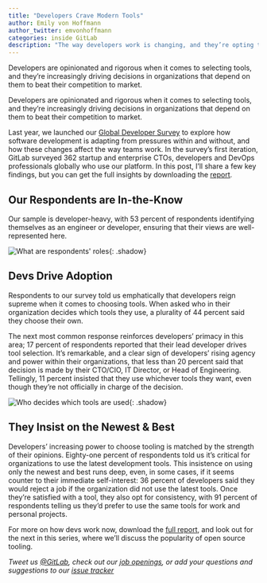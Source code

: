 ```yaml
---
title: "Developers Crave Modern Tools"
author: Emily von Hoffmann
author_twitter: emvonhoffmann
categories: inside GitLab
description: "The way developers work is changing, and they’re opting to leave behind outdated tools."
---
```


Developers are opinionated and rigorous when it comes to selecting tools, and they’re increasingly driving decisions in organizations that depend on them to beat their competition to market. 

<!-- more -->

Developers are opinionated and rigorous when it comes to selecting tools, and they’re increasingly driving decisions in organizations that depend on them to beat their competition to market. 

Last year, we launched our [Global Developer Survey](https://page.gitlab.com/2016-developer-survey_2016-developer-survey.html) to explore how software development is adapting from pressures within and without, and how these changes affect the way teams work. In the survey’s first iteration, GitLab surveyed 362 startup and enterprise CTOs, developers and DevOps professionals globally who use our platform. In this post, I’ll share a few key findings, but you can get the full insights by downloading the [report](https://page.gitlab.com/2016-developer-survey_2016-developer-survey.html).

## Our Respondents are In-the-Know

Our sample is developer-heavy, with 53 percent of respondents identifying themselves as an engineer or developer, ensuring that their views are well-represented here. 

![What are respondents' roles](/images/blogimages/role-within-org-graph.png){: .shadow}<br>

## Devs Drive Adoption

Respondents to our survey told us emphatically that developers reign supreme when it comes to choosing tools. When asked who in their organization decides which tools they use, a plurality of 44 percent said they choose their own. 

The next most common response reinforces developers’ primacy in this area; 17 percent of respondents reported that their lead developer drives tool selection. It’s remarkable, and a clear sign of developers’ rising agency and power within their organizations, that less than 20 percent said that decision is made by their CTO/CIO, IT Director, or Head of Engineering. Tellingly, 11 percent insisted that they use whichever tools they want, even though they’re not officially in charge of the decision.  

![Who decides which tools are used](/images/blogimages/who-in-org-decides-tools-graph.png){: .shadow}<br>

## They Insist on the Newest & Best

Developers’ increasing power to choose tooling is matched by the strength of their opinions. Eighty-one percent of respondents told us it’s critical for organizations to use the latest development tools. This insistence on using only the newest and best runs deep, even, in some cases, if it seems counter to their immediate self-interest: 36 percent of developers said they would reject a job if the organization did not use the latest tools. Once they’re satisfied with a tool, they also opt for consistency, with 91 percent of respondents telling us they’d prefer to use the same tools for work and personal projects.  

For more on how devs work now, download the [full report](https://page.gitlab.com/2016-developer-survey_2016-developer-survey.html), and look out for the next in this series, where we’ll discuss the popularity of open source tooling.

*Tweet us [@GitLab](https://twitter.com/gitlab), check out our [job openings](https://about.gitlab.com/jobs/), or add your questions and suggestions to our [issue tracker](https://gitlab.com/gitlab-org/gitlab-ce/issues)* 




